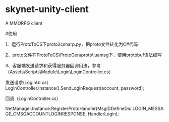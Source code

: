 # skynet-unity-client
A MMORPG client 

#使用

1、运行ProtoToCS下proto2csharp.py，把proto文件转化为C#代码

2、proto文件在ProtoToCS\ProtoGen\proto\luamsg下，使用protobuf语法编写

3、客服端发送请求和获得服务器回调用法，参考（Assets\Scripts\Module\Login\LoginController.cs）

发送请求(LoginUI.cs）
	LoginController.Instance().SendLoginRequest(account, password);

回调（LoginController.cs）

NetManager.Instance.RegisterProtoHandler(MsgIDDefineDic.LOGIN_MESSAGE_CMSGACCOUNTLOGINRESPONSE, HandlerLogin);

